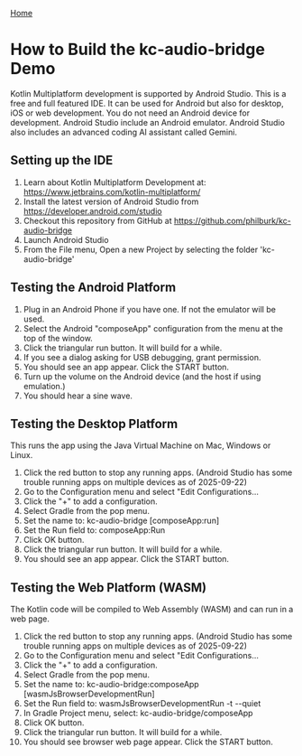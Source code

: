 [Home](/README.md)

# How to Build the kc-audio-bridge Demo

Kotlin Multiplatform development is supported by Android Studio.
This is a free and full featured IDE.
It can be used for Android but also for desktop, iOS or web development.
You do not need an Android device for development. Android Studio include an Android emulator.
Android Studio also includes an advanced coding AI assistant called Gemini.

## Setting up the IDE
1. Learn about Kotlin Multiplatform Development at: https://www.jetbrains.com/kotlin-multiplatform/
1. Install the latest version of Android Studio from https://developer.android.com/studio
1. Checkout this repository from GitHub at https://github.com/philburk/kc-audio-bridge
1. Launch Android Studio
1. From the File menu, Open a new Project by selecting the folder 'kc-audio-bridge'

## Testing the Android Platform

1. Plug in an Android Phone if you have one. If not the emulator will be used.
1. Select the Android "composeApp" configuration from the menu at the top of the window.
1. Click the triangular run button. It will build for a while.
1. If you see a dialog asking for USB debugging, grant permission.
1. You should see an app appear. Click the START button.
1. Turn up the volume on the Android device (and the host if using emulation.)
1. You should hear a sine wave.

## Testing the Desktop Platform

This runs the app using the Java Virtual Machine on Mac, Windows or Linux.

1. Click the red button to stop any running apps. (Android Studio has some trouble running apps on multiple devices as of 2025-09-22)
1. Go to the Configuration menu and select "Edit Configurations...
1. Click the "+" to add a configuration.
1. Select Gradle from the pop menu.
1. Set the name to: kc-audio-bridge [composeApp:run]
1. Set the Run field to: composeApp:Run
1. Click OK button.
1. Click the triangular run button. It will build for a while.
1. You should see an app appear. Click the START button.

## Testing the Web Platform (WASM)

The Kotlin code will be compiled to Web Assembly (WASM) and can run in a web page.

1. Click the red button to stop any running apps. (Android Studio has some trouble running apps on multiple devices as of 2025-09-22)
1. Go to the Configuration menu and select "Edit Configurations...
1. Click the "+" to add a configuration.
1. Select Gradle from the pop menu.
1. Set the name to: kc-audio-bridge:composeApp [wasmJsBrowserDevelopmentRun]
1. Set the Run field to: wasmJsBrowserDevelopmentRun -t --quiet
1. In Gradle Project menu, select: kc-audio-bridge/composeApp
1. Click OK button.
1. Click the triangular run button. It will build for a while.
1. You should see browser web page appear. Click the START button.
